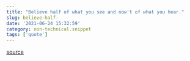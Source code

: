```yaml
---
title: "Believe half of what you see and now't of what you hear."
slug: believe-half-
date: '2021-06-24 15:32:59'
category: non-technical.snippet
tags: ['quote']
---
```


[source](https://equalexperts.blogin.co/posts/5-minutes-with-andy-norman-data-business-analyst-ee-ukn-138307)
